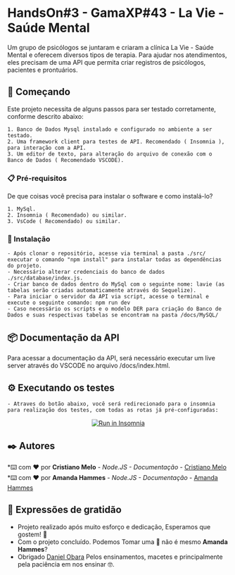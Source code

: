 # HandsOn#3 - GamaXP#43 - La Vie - Saúde Mental

Um grupo de psicólogos se juntaram e criaram a clínica La Vie - Saúde Mental e
oferecem diversos tipos de terapia.
Para ajudar nos atendimentos, eles precisam de uma API que permita criar registros de
psicólogos, pacientes e prontuários.

## 🚀 Começando

Este projeto necessita de alguns passos para ser testado corretamente, conforme descrito abaixo:

    1. Banco de Dados Mysql instalado e configurado no ambiente a ser testado.
    2. Uma framework client para testes de API. Recomendado ( Insomnia ), para interação com a API.
    3. Um editor de texto, para alteração do arquivo de conexão com o Banco de Dados ( Recomendado VSCODE).

### 📋 Pré-requisitos

De que coisas você precisa para instalar o software e como instalá-lo?

    1. MySql.
    2. Insomnia ( Recomendado) ou similar.
    3. VsCode ( Recomendado) ou similar.

### 🔧 Instalação
    - Após clonar o repositório, acesse via terminal a pasta ./src/ executar o comando "npm install" para instalar todas as dependências do projeto.
    - Necessário alterar credenciais do banco de dados ./src/database/index.js.
    - Criar banco de dados dentro do MySql com o seguinte nome: lavie (as tabelas serão criadas automaticamente através do Sequelize).
    - Para iniciar o servidor da API via script, acesse o terminal e execute o seguinte comando: npm run dev
    - Caso necessário os scripts e o modelo DER para criação do Banco de Dados e suas respectivas tabelas se encontram na pasta /docs/MySQL/
    
    
## 📦 Documentação da API

Para acessar a documentação da API, será necessário executar um live server através do VSCODE no arquivo /docs/index.html.

## ⚙️ Executando os testes

    - Atraves do botão abaixo, você será redirecionado para o insomnia para realização dos testes, com todas as rotas já pré-configuradas:
 
 <p align = 'center'><a href="https://insomnia.rest/run/?label=La%20Vie&uri=https%3A%2F%2Fraw.githubusercontent.com%2FCristiano-Melo%2FHANDSON-3%2Fmaster%2Fdocs%2Finsomnia.json" target="_blank"><img src="https://insomnia.rest/images/run.svg" alt="Run in Insomnia"></a></p>

## ✒️ Autores

*⌨️ com ❤️ por **Cristiano Melo** - *Node.JS - Documentação* - [Cristiano Melo](https://github.com/Cristiano-Melo)<br>
*⌨️ com ❤️ por **Amanda Hammes** - *Node.JS - Documentação* - [Amanda Hammes](https://github.com/amandahammes/)

## 🎁 Expressões de gratidão

* Projeto realizado após muito esforço e dedicação, Esperamos que gostem! 📢
* Com o projeto concluído. Podemos Tomar uma 🍺 não é mesmo **Amanda Hammes**?
* Obrigado [Daniel Obara](https://github.com/DanielObara) Pelos ensinamentos, macetes e principalmente pela paciência em nos ensinar 🤓.

